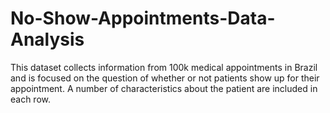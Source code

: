 # No-Show-Appointments-Data-Analysis
This dataset collects information from 100k medical appointments in Brazil and is focused on the question of whether or not patients show up for their appointment. A number of characteristics about the patient are included in each row.
